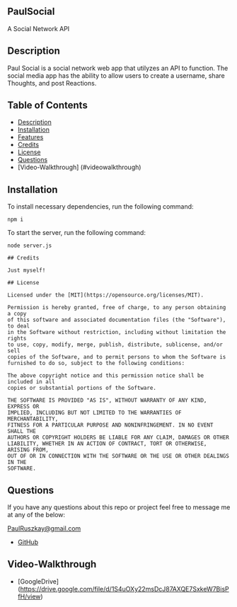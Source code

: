 ## PaulSocial

A Social Network API

## Description

Paul Social is a social network web app that utilyzes an API to function. The social media app has the ability to allow users to create a username, share Thoughts, and post Reactions.

## Table of Contents

- [Description](#description)
- [Installation](#installation)
- [Features](#features)
- [Credits](#credits)
- [License](#license)
- [Questions](#questions)
- [Video-Walkthrough] (#videowalkthrough)

## Installation

To install necessary dependencies, run the following command:

```
npm i
```

To start the server, run the following command:

```
node server.js

## Credits

Just myself!

## License

Licensed under the [MIT](https://opensource.org/licenses/MIT).

Permission is hereby granted, free of charge, to any person obtaining a copy
of this software and associated documentation files (the "Software"), to deal
in the Software without restriction, including without limitation the rights
to use, copy, modify, merge, publish, distribute, sublicense, and/or sell
copies of the Software, and to permit persons to whom the Software is
furnished to do so, subject to the following conditions:

The above copyright notice and this permission notice shall be included in all
copies or substantial portions of the Software.

THE SOFTWARE IS PROVIDED "AS IS", WITHOUT WARRANTY OF ANY KIND, EXPRESS OR
IMPLIED, INCLUDING BUT NOT LIMITED TO THE WARRANTIES OF MERCHANTABILITY,
FITNESS FOR A PARTICULAR PURPOSE AND NONINFRINGEMENT. IN NO EVENT SHALL THE
AUTHORS OR COPYRIGHT HOLDERS BE LIABLE FOR ANY CLAIM, DAMAGES OR OTHER
LIABILITY, WHETHER IN AN ACTION OF CONTRACT, TORT OR OTHERWISE, ARISING FROM,
OUT OF OR IN CONNECTION WITH THE SOFTWARE OR THE USE OR OTHER DEALINGS IN THE
SOFTWARE.
```

## Questions

If you have any questions about this repo or project feel free to message me at any of the below:

PaulRuszkay@gmail.com

- [GitHub](https://github.com/PaulRusz)

## Video-Walkthrough

- [GoogleDrive] (https://drive.google.com/file/d/1S4uOXy22msDcJ87AXQE7SxkeW7BisPfH/view)
